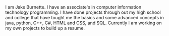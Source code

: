 I am Jake Burnette. 
I have an associate's in computer information technology programming. 
I have done projects through out my high school and college that have tought me the basics and some advanced concepts in java, python, C++, C#, HTML and CSS, and SQL.
Currently I am working on my own projects to build up a resume.
